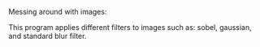 Messing around with images: 

This program applies different filters to images such as: 
sobel, gaussian, and standard blur filter. 